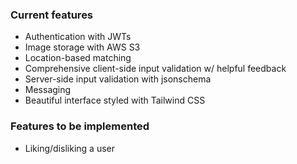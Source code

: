### Current features
- Authentication with JWTs
- Image storage with AWS S3
- Location-based matching
- Comprehensive client-side input validation w/ helpful feedback
- Server-side input validation with jsonschema
- Messaging
- Beautiful interface styled with Tailwind CSS

### Features to be implemented
- Liking/disliking a user